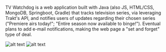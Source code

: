 TV Watchdog is a web application built with Java (also JS, HTML/CSS, MongoDB, Springboot, Gradle) that tracks television series, via leveraging Trakt's API, and notifies users of updates regarding their chosen series ("Premiere airs today!"; "Entire season now available to binge!"). Eventual plans to add e-mail notifications, making the web page a "set and forget" type of deal.

![alt text](http://i67.tinypic.com/1zdol0n.jpg)  ![alt text](http://i68.tinypic.com/sgjok3.jpg)